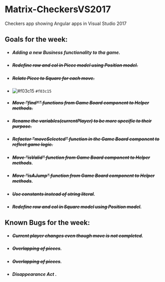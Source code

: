 # Matrix-CheckersVS2017
Checkers app showing Angular apps in Visual Studio 2017
 ## Goals for the week:

 * ##### Adding a new Business functionality to tha game.

 * ##### ~~Redefine row and col in Piece model using Position model.~~

 * ##### ~~Relate Piece to Square for each move.~~
 - ![#f03c15](https://placehold.it/15/f03c15/000000?text=+) `#f03c15`

* #####  ~~Move "find*" functions from Game Board component to Helper methods.~~

* #####  ~~Rename the variables(currentPlayer) to be more specific to their purpose.~~

* #####  ~~Refactor  "moveSelected" function in the Game Board component to reflect game logic.~~

* #####  ~~Move "isValid" function from Game Board component to Helper methods~~.

* #####  ~~Move "isAJump" function from Game Board component to Helper methods~~.

* #####  ~~Use constants instead of string literal~~.

* #####  ~~Redefine row and col in Square model using Position model~~.

 ## Known Bugs for the week:

 * ##### ~~Current player changes even though move is not completed~~.

 * ##### ~~Overlapping of pieces~~.

 * ##### ~~Overlapping of pieces~~.

 * ##### Disappearance Act .




	 
 
 

